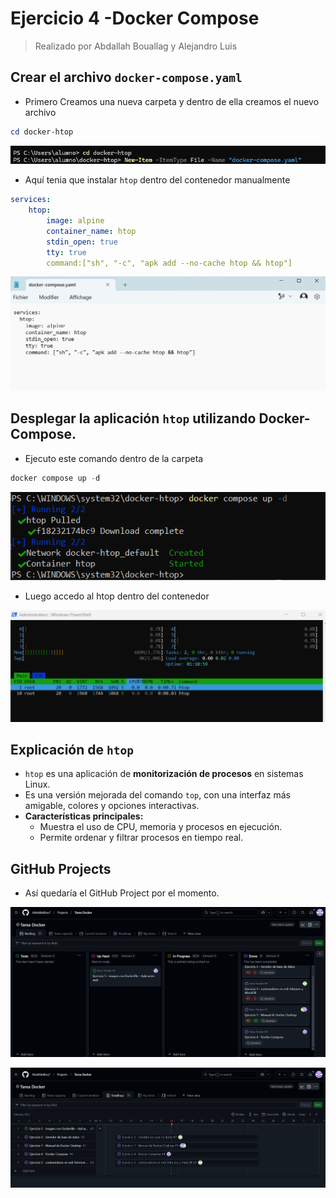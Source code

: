 # Ejercicio 4 -Docker Compose

> Realizado por Abdallah Bouallag y Alejandro Luis
> 

## **Crear el archivo `docker-compose.yaml`**

- Primero Creamos una nueva carpeta y dentro de ella creamos el nuevo archivo

```powershell
cd docker-htop
```

![image.png](image.png)

- Aquí tenia que instalar `htop` dentro del contenedor manualmente

```yaml
services:
	htop:
		image: alpine
		container_name: htop
		stdin_open: true
		tty: true
		command:["sh", "-c", "apk add --no-cache htop && htop"]
```

![image.png](image%201.png)

## **Desplegar la aplicación `htop` utilizando Docker-Compose.**

- Ejecuto este comando dentro de la carpeta

```powershell
docker compose up -d
```

![image.png](image%202.png)

- Luego accedo al htop dentro del contenedor

![image.png](image%203.png)

## Explicación de `htop`

- `htop` es una aplicación de **monitorización de procesos** en sistemas Linux.
- Es una versión mejorada del comando `top`, con una interfaz más amigable, colores y opciones interactivas.
- **Características principales:**
    - Muestra el uso de CPU, memoria y procesos en ejecución.
    - Permite ordenar y filtrar procesos en tiempo real.

## GitHub Projects

- Así quedaría el GitHub Project por el momento.

![image.png](image%204.png)

![image.png](image%205.png)